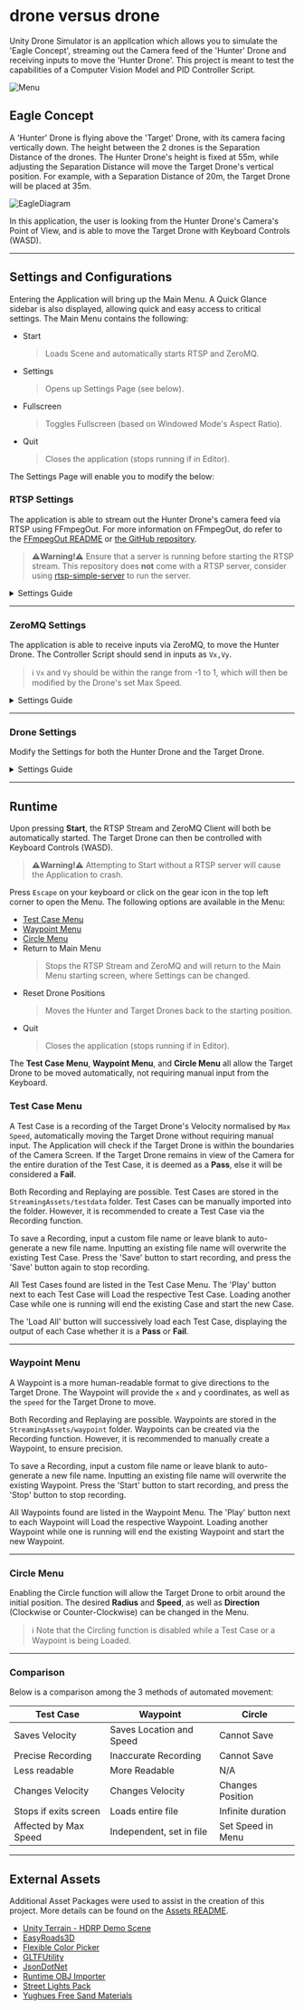 # drone versus drone

Unity Drone Simulator is an appllcation which allows you to simulate the 'Eagle Concept', streaming out the Camera feed of the 'Hunter' Drone and receiving inputs to move the 'Hunter Drone'. This project is meant to test the capabilities of a Computer Vision Model and PID Controller Script.

![Menu](images/Menu.png)

## Eagle Concept

A 'Hunter' Drone is flying above the 'Target' Drone, with its camera facing vertically down. The height between the 2 drones is the Separation Distance of the drones. The Hunter Drone's height is fixed at 55m, while adjusting the Separation Distance will move the Target Drone's vertical position. For example, with a Separation Distance of 20m, the Target Drone will be placed at 35m.

![EagleDiagram](images/Eagle.png)

In this application, the user is looking from the Hunter Drone's Camera's Point of View, and is able to move the Target Drone with Keyboard Controls (WASD).

---

## Settings and Configurations

Entering the Application will bring up the Main Menu. A Quick Glance sidebar is also displayed, allowing quick and easy access to critical settings. The Main Menu contains the following:

- Start
    > Loads Scene and automatically starts RTSP and ZeroMQ.
- Settings
    > Opens up Settings Page (see below).
- Fullscreen
    > Toggles Fullscreen (based on Windowed Mode's Aspect Ratio).
- Quit
    > Closes the application (stops running if in Editor).

The Settings Page will enable you to modify the below:

### RTSP Settings

The application is able to stream out the Hunter Drone's camera feed via RTSP using FFmpegOut. For more information on FFmpegOut, do refer to the [FFmpegOut README](unity/drone/Assets/FFmpegOut/README.md) or [the GitHub repository](https://github.com/keijiro/FFmpegOut).

> **⚠️Warning!⚠️** Ensure that a server is running before starting the RTSP stream. This repository does **not** come with a RTSP server, consider using [rtsp-simple-server](https://github.com/aler9/rtsp-simple-server) to run the server.

<details><summary>Settings Guide</summary>

Adjust the **Port Number** and **URL** for the RTSP output path. By default, Port Number is `8554` and URL is `/drone`. The application will display a list of IP Address your device is connected to. This RTSP stream can then be accessed from another device by connecting to a listed IP Address.

> Ensure that the two devices are able to connect to each other, e.g. change firewall settings.

An additional **Delay** can be introduced into the RTSP stream by adjusting the slider in the Settings page. Select how much to delay the stream in milliseconds.
> Note that this will not account for the existing latency, meaning that with a base latency of `500ms`, adding `1000ms` delay will result in a combined delay of `1500ms`.

Click to toggle the **Timestamp**, which will show the time elapsed since the application was opened.
> Note that this Timestamp, located in the bottom left of the screen, will be visible in the RTSP stream. This is useful for measuring latency between the application and the receiving client.

If necessary, adjust the other parameters for the stream:

- **Width** (default 1920),
- **Height** (default 1080), 
- and **Frame Rate** (default 30).

</details>

---

### ZeroMQ Settings

The application is able to receive inputs via ZeroMQ, to move the Hunter Drone. The Controller Script should send in inputs as `Vx,Vy`. 
> ℹ️ `Vx` and `Vy` should be within the range from -1 to 1, which will then be modified by the Drone's set Max Speed.

<details><summary>Settings Guide</summary>

Enter the **Path** for the application to connect and listen to.

A **Delay** can also be introduced, meaning that inputs will only be executed a set fixed time after receiving from the Controller Script.
> Similar to the RTSP delay, this will not account for the existing latency.

</details>

---

### Drone Settings

Modify the Settings for both the Hunter Drone and the Target Drone.

<details><summary>Settings Guide</summary>

As mentioned in [Eagle Concept](#eagle-concept), **Separation Distance** will adjust the height of the Target Drone from the Hunter Drone, from a range of 1m to 50m.

The **Max Speed** of the Hunter Drone and the Target Drone can be adjusted. This will determine how fast the drones will travel. For example, with `Vx = 0.5` and **Max Speed** of `10m/s`, the drone will move at `5m/s`.

The 3D Model for the Target Drone can also be changed. This repository comes with the models of DJI Mavic and DJI Phantom. New models can also be imported by placing them into the `Assets/Resources/Drone Models` folder, as well as the `StreamingAssets/Drone Models` folder. 

During runtime, models can be imported through the `StreamingAssets/Drone Models` folder. Supported formats are:

- [obj](https://en.wikipedia.org/wiki/Wavefront_.obj_file)
- [glTF (includes .gltf and .glb)](https://en.wikipedia.org/wiki/GlTF)

The Refresh Button next to the Model Dropdown will reload all the files and import the models. For more info on the Runtime Importers, refer to the [Assets README on Runtime Importers](unity/drone/Assets/README.md#runtime-importers).

The Target Drone's **Material Colour** can also be edited using the Flexible Color Picker. For more info on the Flexible Color Picker, refer to the [Assets README on the Flexible Color Picker](unity/drone/Assets/README.md#flexible-color-picker-v250) or the [FlexibleColorPickerDoc.pdf](unity/drone/Assets/FlexibleColorPicker/FlexibleColorPickerDoc.pdf).

</details>

---

## Runtime

Upon pressing **Start**, the RTSP Stream and ZeroMQ Client will both be automatically started. The Target Drone can then be controlled with Keyboard Controls (WASD).

> **⚠️Warning!⚠️** Attempting to Start without a RTSP server will cause the Application to crash.

Press `Escape` on your keyboard or click on the gear icon in the top left corner to open the Menu. The following options are available in the Menu:

- [Test Case Menu](#test-case-menu)
- [Waypoint Menu](#waypoint-menu)
- [Circle Menu](#circle-menu)
- Return to Main Menu
    > Stops the RTSP Stream and ZeroMQ and will return to the Main Menu starting screen, where Settings can be changed.
- Reset Drone Positions
    > Moves the Hunter and Target Drones back to the starting position.
- Quit
    > Closes the application (stops running if in Editor).

The **Test Case Menu**, **Waypoint Menu**, and **Circle Menu** all allow the Target Drone to be moved automatically, not requiring manual input from the Keyboard.

### Test Case Menu

A Test Case is a recording of the Target Drone's Velocity normalised by `Max Speed`, automatically moving the Target Drone without requiring manual input. The Application will check if the Target Drone is within the boundaries of the Camera Screen. If the Target Drone remains in view of the Camera for the entire duration of the Test Case, it is deemed as a **Pass**, else it will be considered a **Fail**.

Both Recording and Replaying are possible. Test Cases are stored in the `StreamingAssets/testdata` folder. Test Cases can be manually imported into the folder. However, it is recommended to create a Test Case via the Recording function.

To save a Recording, input a custom file name or leave blank to auto-generate a new file name. Inputting an existing file name will overwrite the existing Test Case. Press the 'Save' button to start recording, and press the 'Save' button again to stop recording.

All Test Cases found are listed in the Test Case Menu. The 'Play' button next to each Test Case will Load the respective Test Case. Loading another Case while one is running will end the existing Case and start the new Case.

The 'Load All' button will successively load each Test Case, displaying the output of each Case whether it is a **Pass** or **Fail**.

---

### Waypoint Menu

A Waypoint is a more human-readable format to give directions to the Target Drone. The Waypoint will provide the `x` and `y` coordinates, as well as the `speed` for the Target Drone to move.

Both Recording and Replaying are possible. Waypoints are stored in the `StreamingAssets/waypoint` folder. Waypoints can be created via the Recording function. However, it is recommended to manually create a Waypoint, to ensure precision.

To save a Recording, input a custom file name or leave blank to auto-generate a new file name. Inputting an existing file name will overwrite the existing Waypoint. Press the 'Start' button to start recording, and press the 'Stop' button to stop recording.

All Waypoints found are listed in the Waypoint Menu. The 'Play' button next to each Waypoint will Load the respective Waypoint. Loading another Waypoint while one is running will end the existing Waypoint and start the new Waypoint.

---

### Circle Menu

Enabling the Circle function will allow the Target Drone to orbit around the initial position. The desired **Radius** and **Speed**, as well as **Direction** (Clockwise or Counter-Clockwise) can be changed in the Menu.

> ℹ Note that the Circling function is disabled while a Test Case or a Waypoint is being Loaded.

---

### Comparison

Below is a comparison among the 3 methods of automated movement:

| Test Case | Waypoint | Circle |
| --- | --- | --- |
| Saves Velocity | Saves Location and Speed | Cannot Save |
| Precise Recording | Inaccurate Recording | Cannot Save |
| Less readable | More Readable | N/A |
| Changes Velocity | Changes Velocity | Changes Position |
| Stops if exits screen | Loads entire file | Infinite duration |
| Affected by Max Speed | Independent, set in file | Set Speed in Menu |

---

## External Assets

Additional Asset Packages were used to assist in the creation of this project. More details can be found on the [Assets README](unity/drone/Assets/README.md).

- [Unity Terrain - HDRP Demo Scene](https://assetstore.unity.com/packages/3d/environments/unity-terrain-hdrp-demo-scene-213198)
- [EasyRoads3D](https://assetstore.unity.com/packages/3d/characters/easyroads3d-free-v3-987)
- [Flexible Color Picker](https://assetstore.unity.com/packages/tools/gui/flexible-color-picker-150497)
- [GLTFUtility](https://github.com/Siccity/GLTFUtility)
- [JsonDotNet](https://assetstore.unity.com/packages/tools/input-management/json-net-for-unity-11347)
- [Runtime OBJ Importer](https://assetstore.unity.com/packages/tools/model)
- [Street Lights Pack](https://assetstore.unity.com/packages/3d/props/exterior/street-lights-pack-31644)
- [Yughues Free Sand Materials](https://assetstore.unity.com/packages/2d/textures-materials/floors/yughues-free-sand-materials-12964)